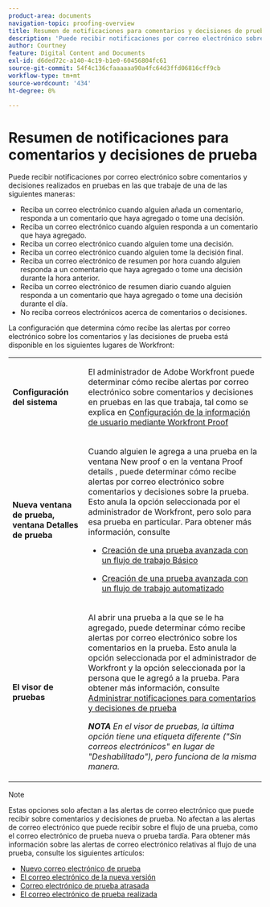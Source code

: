 ```yaml
---
product-area: documents
navigation-topic: proofing-overview
title: Resumen de notificaciones para comentarios y decisiones de prueba
description: 'Puede recibir notificaciones por correo electrónico sobre comentarios y decisiones tomadas en pruebas en las que trabaje de una de las siguientes maneras: EDITARME.'
author: Courtney
feature: Digital Content and Documents
exl-id: d6ded72c-a140-4c19-b1e0-60456804fc61
source-git-commit: 54f4c136cfaaaaaa90a4fc64d3ffd06816cff9cb
workflow-type: tm+mt
source-wordcount: '434'
ht-degree: 0%

---
```


# Resumen de notificaciones para comentarios y decisiones de prueba

Puede recibir notificaciones por correo electrónico sobre comentarios y decisiones realizados en pruebas en las que trabaje de una de las siguientes maneras:

* Reciba un correo electrónico cuando alguien añada un comentario, responda a un comentario que haya agregado o tome una decisión.
* Reciba un correo electrónico cuando alguien responda a un comentario que haya agregado.
* Reciba un correo electrónico cuando alguien tome una decisión.
* Reciba un correo electrónico cuando alguien tome la decisión final.
* Reciba un correo electrónico de resumen por hora cuando alguien responda a un comentario que haya agregado o tome una decisión durante la hora anterior.
* Reciba un correo electrónico de resumen diario cuando alguien responda a un comentario que haya agregado o tome una decisión durante el día.
* No reciba correos electrónicos acerca de comentarios o decisiones.

La configuración que determina cómo recibe las alertas por correo electrónico sobre los comentarios y las decisiones de prueba está disponible en los siguientes lugares de Workfront:

<table cellpadding="10" cellspacing="0"> 
 <tbody> 
  <tr> 
   <td role="rowheader"> <p><span class="wysiwyg-font-size-medium"><strong>Configuración del sistema</strong></span> </p> </td> 
   <td> <p><span class="wysiwyg-font-size-medium">El administrador de Adobe Workfront puede determinar cómo recibe alertas por correo electrónico sobre comentarios y decisiones en pruebas en las que trabaja, tal como se explica en <a href="../../../workfront-proof/wp-mnguserscontacts/users/configure-user-info.md" class="MCXref xref">Configuración de la información de usuario mediante Workfront Proof</a></span> </p> </td> 
  </tr> 
  <tr> 
   <td role="rowheader"> <p><span class="wysiwyg-font-size-medium"><strong>Nueva ventana de prueba, ventana Detalles de prueba</strong></span> </p> </td> 
   <td> <p><span class="wysiwyg-font-size-medium">Cuando alguien le agrega a una prueba en la ventana New proof o en la ventana Proof details , puede determinar cómo recibe alertas por correo electrónico sobre comentarios y decisiones sobre la prueba. Esto anula la opción seleccionada por el administrador de Workfront, pero solo para esa prueba en particular. Para obtener más información, consulte</span> </p> 
    <ul> 
     <li> <p><a href="../../../review-and-approve-work/proofing/creating-proofs-within-workfront/configure-basic-proof-workflow.md" class="MCXref xref">Creación de una prueba avanzada con un flujo de trabajo Básico</a> </p> </li> 
     <li> <p><a href="../../../review-and-approve-work/proofing/creating-proofs-within-workfront/create-automated-proof-workflow.md" class="MCXref xref">Creación de una prueba avanzada con un flujo de trabajo automatizado</a> </p> </li> 
    </ul> </td> 
  </tr> 
  <tr> 
   <td role="rowheader"> <p><span class="wysiwyg-font-size-medium"><strong>El visor de pruebas</strong></span> </p> </td> 
   <td> <p><span class="wysiwyg-font-size-medium">Al abrir una prueba a la que se le ha agregado, puede determinar cómo recibe alertas por correo electrónico sobre los comentarios en la prueba. Esto anula la opción seleccionada por el administrador de Workfront y la opción seleccionada por la persona que le agregó a la prueba. Para obtener más información, consulte <a href="../../../review-and-approve-work/proofing/reviewing-proofs-within-workfront/manage-notifications-for-proof-comments.md" class="MCXref xref">Administrar notificaciones para comentarios y decisiones de prueba</a></span> </p> <p><span class="wysiwyg-font-size-medium"><em><strong>NOTA</strong> En el visor de pruebas, la última opción tiene una etiqueta diferente ("Sin correos electrónicos" en lugar de "Deshabilitado"), pero funciona de la misma manera.</em></span> </p> </td> 
  </tr> 
 </tbody> 
</table>

>[!NOTE]
>
>Estas opciones solo afectan a las alertas de correo electrónico que puede recibir sobre comentarios y decisiones de prueba. No afectan a las alertas de correo electrónico que puede recibir sobre el flujo de una prueba, como el correo electrónico de prueba nueva o prueba tardía. Para obtener más información sobre las alertas de correo electrónico relativas al flujo de una prueba, consulte los siguientes artículos:
>
>* [Nuevo correo electrónico de prueba](../../../workfront-proof/wp-emailsntfctns/proof-notifications-and-reminders/new-proof-email.md)
>* [El correo electrónico de la nueva versión](../../../workfront-proof/wp-emailsntfctns/proof-notifications-and-reminders/new-version-email.md)
>* [Correo electrónico de prueba atrasada](../../../workfront-proof/wp-emailsntfctns/proof-notifications-and-reminders/late-proof-email.md)
>* [El correo electrónico de prueba realizada](../../../workfront-proof/wp-emailsntfctns/proof-notifications-and-reminders/proof-made-email.md)

